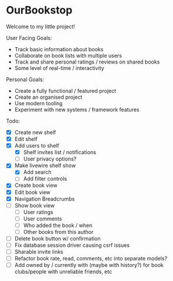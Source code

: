 # OurBookstop

Welcome to my little project!

User Facing Goals:

- Track basic information about books
- Collaborate on book lists with multiple users
- Track and share personal ratings / reviews on shared books
- Some level of real-time / interactivity

Personal Goals:

- Create a fully functional / featured project
- Create an organised project
- Use modern tooling
- Experiment with new systems / framework features  

Todo:

- [x] Create new shelf
- [x] Edit shelf
- [x] Add users to shelf
  - [x] Shelf invites list / notifications
  - [ ] User privacy options?
- [x] Make livewire shelf show
  - [x] Add search
  - [ ] Add filter controls
- [x] Create book view
- [x] Edit book view
- [x] Navigation Breadcrumbs
- [ ] Show book view
  - [ ] User ratings
  - [ ] User comments
  - [ ] Who added the book / when
  - [ ] Other books from this author
- [ ] Delete book button w/ confirmation
- [ ] Fix database session driver causing csrf issues
- [ ] Sharable invite links
- [ ] Refactor book rate, read, comments, etc into separate models?
- [ ] Add owned by / currently with (maybe with history?) for book clubs/people with unreliable friends, etc
